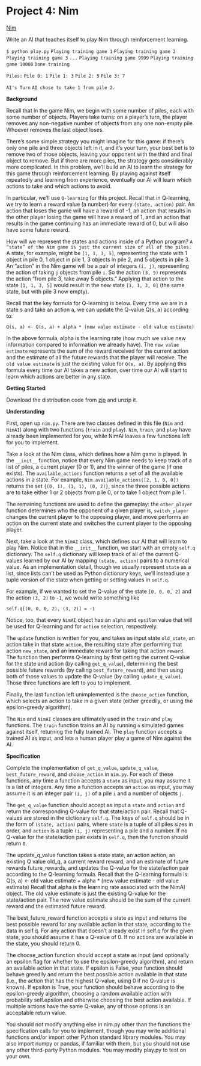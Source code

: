 # Project 4: Nim

[Nim](https://cs50.harvard.edu/ai/2024/projects/4/nim/)

Write an AI that teaches itself to play Nim through reinforcement learning.

`$ python play.py`
`Playing training game 1`
`Playing training game 2`
`Playing training game 3`
`...`
`Playing training game 9999`
`Playing training game 10000`
`Done training`

`Piles:`
`Pile 0: 1`
`Pile 1: 3`
`Pile 2: 5`
`Pile 3: 7`

`AI's Turn`
`AI chose to take 1 from pile 2.`

**Background**

Recall that in the game Nim, we begin with some number of piles, each with some number of objects. Players take turns: on a player’s turn, the player removes any non-negative number of objects from any one non-empty pile. Whoever removes the last object loses.

There’s some simple strategy you might imagine for this game: if there’s only one pile and three objects left in it, and it’s your turn, your best bet is to remove two of those objects, leaving your opponent with the third and final object to remove. But if there are more piles, the strategy gets considerably more complicated. In this problem, we’ll build an AI to learn the strategy for this game through reinforcement learning. By playing against itself repeatedly and learning from experience, eventually our AI will learn which actions to take and which actions to avoid.

In particular, we’ll use `Q-learning` for this project. Recall that in Q-learning, we try to learn a reward value (a number) for every `(state, action)` pair. An action that loses the game will have a reward of -1, an action that results in the other player losing the game will have a reward of 1, and an action that results in the game continuing has an immediate reward of 0, but will also have some future reward.

How will we represent the states and actions inside of a Python program? `A “state” of the Nim game is just the current size of all of the piles.` A state, for example, might be `[1, 1, 3, 5]`, representing the state with 1 object in pile 0, 1 object in pile 1, 3 objects in pile 2, and 5 objects in pile 3. An “action” in the Nim game will be a pair of integers `(i, j)`, representing the action of taking `j` objects from pile `i`. So the action `(3, 5)` represents the action “from pile 3, take away 5 objects.” Applying that action to the state `[1, 1, 3, 5]` would result in the new state `[1, 1, 3, 0]` (the same state, but with pile 3 now empty).

Recall that the key formula for Q-learning is below. Every time we are in a state s and take an action a, we can update the Q-value Q(s, a) according to:

`Q(s, a) <- Q(s, a) + alpha * (new value estimate - old value estimate)`

In the above formula, alpha is the learning rate (how much we value new information compared to information we already have). The `new value estimate` represents the sum of the reward received for the current action and the estimate of all the future rewards that the player will receive. The `old value estimate` is just the existing value for `Q(s, a)`. By applying this formula every time our AI takes a new action, over time our AI will start to learn which actions are better in any state.

**Getting Started**

Download the distribution code from [zip](https://cdn.cs50.net/ai/2023/x/projects/4/nim.zip) and unzip it.

**Understanding**

First, open up `nim.py`. There are two classes defined in this file (`Nim` and `NimAI`) along with two functions (`train` and `play`). `Nim`, `train`, and `play` have already been implemented for you, while NimAI leaves a few functions left for you to implement.

Take a look at the Nim class, which defines how a Nim game is played. In the `__init__` function, notice that every Nim game needs to keep track of a list of piles, a current player (0 or 1), and the winner of the game (if one exists). The `available_actions` function returns a set of all the available actions in a state. For example, `Nim.available_actions([2, 1, 0, 0])` returns the set `{(0, 1), (1, 1), (0, 2)}`, since the three possible actions are to take either 1 or 2 objects from pile 0, or to take 1 object from pile 1.

The remaining functions are used to define the gameplay: the `other_player` function determines who the opponent of a given player is, `switch_player` changes the current player to the opposing player, and move performs an action on the current state and switches the current player to the opposing player.

Next, take a look at the `NimAI` class, which defines our AI that will learn to play Nim. Notice that in the `__init__` function, we start with an empty `self.q` dictionary. The `self.q` dictionary will keep track of all of the current Q-values learned by our AI by mapping `(state, action)` pairs to a numerical value. As an implementation detail, though we usually represent `state` as a list, since lists can’t be used as Python dictionary keys, we’ll instead use a tuple version of the state when getting or setting values in `self.q`.

For example, if we wanted to set the Q-value of the state `[0, 0, 0, 2]` and the action `(3, 2)` to `-1`, we would write something like

`self.q[(0, 0, 0, 2), (3, 2)] = -1`

Notice, too, that every `NimAI` object has an `alpha` and `epsilon` value that will be used for Q-learning and for `action` selection, respectively.

The `update` function is written for you, and takes as input state `old_state`, an action take in that state `action`, the resulting state after performing that action `new_state`, and an immediate reward for taking that action `reward`. The function then performs Q-learning by first getting the current Q-value for the state and action (by calling `get_q_value`), determining the best possible future rewards (by calling `best_future_reward`), and then using both of those values to update the Q-value (by calling `update_q_value`). Those three functions are left to you to implement.

Finally, the last function left unimplemented is the `choose_action` function, which selects an action to take in a given state (either greedily, or using the epsilon-greedy algorithm).

The `Nim` and `NimAI` classes are ultimately used in the `train` and `play` functions. The `train` function trains an AI by running `n` simulated games against itself, returning the fully trained AI. The `play` function accepts a trained AI as input, and lets a human player play a game of Nim against the AI.

**Specification**

Complete the implementation of `get_q_value`, `update_q_value`, `best_future_reward`, and `choose_action` in `nim.py`. For each of these functions, any time a function accepts a `state` as input, you may assume it is a list of integers. Any time a function accepts an `action` as input, you may assume it is an integer pair `(i, j)` of a pile `i` and a number of objects `j`.

The `get_q_value` function should accept as input a `state` and `action` and return the corresponding Q-value for that state/action pair.
    Recall that Q-values are stored in the dictionary `self.q`. The keys of `self.q` should be in the form of `(state, action)` pairs, where `state` is a tuple of all piles sizes in order, and `action` is a tuple `(i, j)` representing a pile and a number.
    If no Q-value for the state/action pair exists in `self.q`, then the function should return `0`.

The update_q_value function takes a state state, an action action, an existing Q value old_q, a current reward reward, and an estimate of future rewards future_rewards, and updates the Q-value for the state/action pair according to the Q-learning formula.
Recall that the Q-learning formula is: Q(s, a) <- old value estimate + alpha * (new value estimate - old value estimate)
Recall that alpha is the learning rate associated with the NimAI object.
The old value estimate is just the existing Q-value for the state/action pair. The new value estimate should be the sum of the current reward and the estimated future reward.

The best_future_reward function accepts a state as input and returns the best possible reward for any available action in that state, according to the data in self.q.
For any action that doesn’t already exist in self.q for the given state, you should assume it has a Q-value of 0.
If no actions are available in the state, you should return 0.

The choose_action function should accept a state as input (and optionally an epsilon flag for whether to use the epsilon-greedy algorithm), and return an available action in that state.
If epsilon is False, your function should behave greedily and return the best possible action available in that state (i.e., the action that has the highest Q-value, using 0 if no Q-value is known).
If epsilon is True, your function should behave according to the epsilon-greedy algorithm, choosing a random available action with probability self.epsilon and otherwise choosing the best action available.
If multiple actions have the same Q-value, any of those options is an acceptable return value.

You should not modify anything else in nim.py other than the functions the specification calls for you to implement, though you may write additional functions and/or import other Python standard library modules. You may also import numpy or pandas, if familiar with them, but you should not use any other third-party Python modules. You may modify play.py to test on your own.

